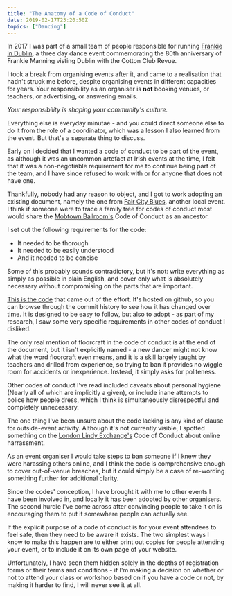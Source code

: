 ```yaml
---
title: "The Anatomy of a Code of Conduct"
date: 2019-02-17T23:20:50Z
topics: ["Dancing"]
---
```


In 2017 I was part of a small team of people responsible for running [Frankie
in Dublin](http://frankieindublin.com/), a three day dance event commemorating
the 80th anniversary of Frankie Manning visting Dublin with the Cotton Club
Revue.

I took a break from organising events after it, and came to a
realisation that hadn't struck me before, despite organising events in
different capacities for years. Your responsibility as an organiser is **not**
booking venues, or teachers, or advertising, or answering emails.

*Your responsibility is shaping your community's culture.*

Everything else is everyday minutae - and you could direct someone else to do
it from the role of a coordinator, which was a lesson I also learned from the
event. But that's a separate thing to discuss.

Early on I decided that I wanted a code of conduct to be part of the event, as
although it was an uncommon artefact at Irish events at the time, I felt that
it was a non-negotiable requirement for me to continue being part of the team,
and I have since refused to work with or for anyone that does not have one.

Thankfully, nobody had any reason to object, and I got to work adopting an
existing document, namely the one from [Fair City
Blues](http://www.faircityblues.com/), another local event. I think if someone
were to trace a family tree for codes of conduct most would share the [Mobtown
Ballroom's](https://mobtownballroom.com/code) Code of Conduct as an ancestor.

I set out the following requirements for the code:  

* It needed to be thorough
* It needed to be easily understood
* And it needed to be concise

Some of this probably sounds contradictory, but it's not: write everything as
simply as possible in plain English, and cover only what is absolutely
necessary without compromising on the parts that are important.

[This is the code](https://adubhlaoich.github.io/dance-code-of-conduct/) that
came out of the effort. It's hosted on github, so you can browse through the
commit history to see how it has changed over time. It is designed to be easy
to follow, but also to adopt - as part of my research, I saw some very specific
requirements in other codes of conduct I disliked.

The only real mention of floorcraft in the code of conduct is at the end of the
document, but it isn't explicitly named - a new dancer might not know what the
word floorcraft even means, and it is a skill largely taught by teachers and
drilled from experience, so trying to ban it provides no wiggle room for
accidents or inexperience. Instead, it simply asks for politeness.

Other codes of conduct I've read included caveats about personal hygiene
(Nearly all of which are implicitly a given), or include inane attempts to
police how people dress, which I think is simultaneously disrespectful and
completely unnecessary.

The one thing I've been unsure about the code lacking is any kind of clause for
outside-event activity. Although it's not currently visible, I spotted
something on the [London Lindy
Exchange's](https://www.londonlindyexchange.com/) Code of Conduct about online
harrassment.

As an event organiser I would take steps to ban someone if I knew they were 
harassing others online, and I think the code is comprehensive enough to cover
out-of-venue breaches, but it could simply be a case of re-wording something
further for additional clarity.

Since the codes' conception, I have brought it with me to other events I have
been involved in, and locally it has been adopted by other organisers. The
second hurdle I've come across after convincing people to take it on is
encouraging them to put it somewhere people can actually see.

If the explicit purpose of a code of conduct is for your event attendees to
feel safe, then they need to be aware it exists. The two simplest ways I know
to make this happen are to either print out copies for people attending your
event, or to include it on its own page of your website.

Unfortunately, I have seen them hidden solely in the depths of registration
forms or their terms and conditions - if I'm making a decision on whether or
not to attend your class or workshop based on if you have a code or not, by
making it harder to find, I will never see it at all.
